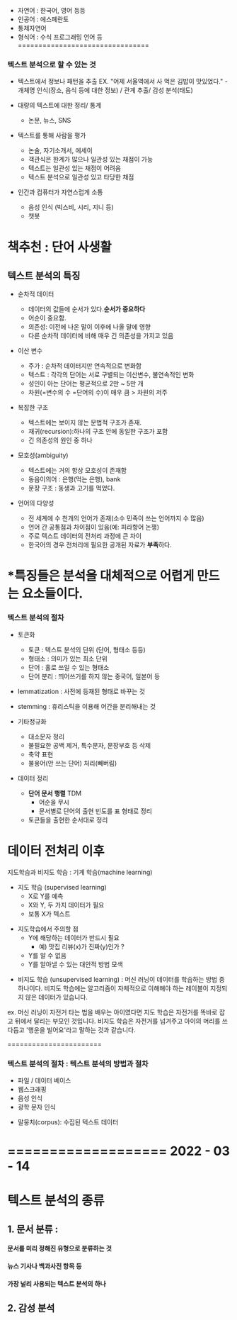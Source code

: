 
- 자연어 : 한국어, 영어 등등
- 인공어 : 에스페란토 
- 통제자연어 
- 형식어 : 수식 프로그래밍 언어 등 
================================

### 텍스트 분석으로 할 수 있는 것
- 텍스트에서 정보나 패턴을 추출 
    EX. "어제 서울역에서 사 먹은 김밥이 맛있었다."
        - 개체명 인식(장소, 음식 등에 대한 정보) / 관계 추출/ 감성 분석(태도)

- 대량의 텍스트에 대한 정리/ 통계
    - 논문, 뉴스, SNS 

- 텍스트를 통해 사람을 평가
    - 논술, 자기소개서, 에세이 
    - 객관식은 한계가 많으나 일관성 있는 채점이 가능
    - 텍스트는 일관성 있는 채점이 어려움
    - 텍스트 분석으로 일관성 있고 타당한 채점 


- 인간과 컴퓨터가 자연스럽게 소통 
    - 음성 인식 (빅스비, 시리, 지니 등)
    - 챗봇 

**책추천 : 단어 사생활**
===========================


## 텍스트 분석의 특징 
- 순차적 데이터
    - 데이터의 값들에 순서가 있다.**순서가 중요하다**
    - 어순이 중요함.
    - 의존성: 이전에 나온 말이 이후에 나올 말에 영향
    - 다른 순차적 데이터에 비해 매우 긴 의존성을 가지고 있음


- 이산 변수 
    - 주가 : 순차적 데이터지만 연속적으로 변화함
    - 텍스트 : 각각의 단어는 서로 구별되는 이산변수, 불연속적인 변화
    - 성인이 아는 단어는 평균적으로 2만 ~ 5만 개 
    - 차원(=변수의 수 =단어의 수)이 매우 큼 > 차원의 저주 


- 복잡한 구조 
    - 텍스트에는 보이지 않는 문법적 구조가 존재.
    - 재귀(recursion):하나의 구조 안에 동일한 구조가 포함
    - 긴 의존성의 원인 중 하나

- 모호성(ambiguity)
    - 텍스트에는 거의 항상 모호성이 존재함
    - 동음이의어 : 은행(먹는 은행), bank
    - 문장 구조 : 동생과 고기를 먹었다. 


- 언어의 다양성
    - 전 세계에 수 천개의 언어가 존재(소수 민족이 쓰는 언어까지 수 많음)
    - 언어 간 공통점과 차이점이 있음(예: 피라항어 논쟁) 
    - 주로 텍스트 데이터의 전처리 과정에 큰 차이
    - 한국어의 경우 전처리에 필요한 공개된 자료가 **부족**하다.

*특징들은 분석을 대체적으로 어렵게 만드는 요소들이다. 
============

### 텍스트 분석의 절차 
- 토큰화 
    - 토큰 : 텍스트 분석의 단위 (단어, 형태소 등등)
    - 형태소 : 의미가 있는 최소 단위
    - 단어 : 홀로 쓰일 수 있는 형태소 
    - 단어 분리 : 띄어쓰기를 하지 않는 중국어, 일본어 등 

- lemmatization : 사전에 등재된 형태로 바꾸는 것 
- stemming : 휴리스틱을 이용해 어간을 분리해내는 것 

- 기타정규화
    - 대소문자 정리
    - 불필요한 공백 제거, 특수문자, 문장부호 등 삭제 
    - 축약 표현 
    - 불용어(안 쓰는 단어) 처리(빼버림)

- 데이터 정리
    - **단어 문서 행렬** TDM 
        - 어순을 무시 
        - 문서별로 단어의 출현 빈도를 표 형태로 정리 
    - 토큰들을 출현한 순서대로 정리 

데이터 전처리 이후 
============
지도학습과 비지도 학습 : 기계 학습(machine learning)

* 지도 학습 (supervised learning)
    - X로 Y를 예측 
    - X와 Y, 두 가지 데이터가 필요
    - 보통 X가 텍스트

- 지도학습에서 주의할 점 
    - Y에 해당하는 데이터가 반드시 필요 
        - 예) 맛집 리뷰(x)가 진짜(y)인가 ? 
    - Y를 알 수 없음 
    - Y를 알아낼 수 있는 대안적 방법 모색 

* 비지도 학습 (unsupervised learning) : 머신 러닝이 데이터를 학습하는 방법 중 하나이다. 비지도 학습에는 알고리즘이 자체적으로 이해해야 하는 레이블이 지정되지 않은 데이터가 있습니다. 

ex. 머신 러닝이 자전거 타는 법을 배우는 아이였다면 지도 학습은 자전거를 똑바로 잡고 뒤에서 달리는 부모인 것입니다. 비지도 학습은 자전거를 넘겨주고 아이의 머리를 쓰다듬고 '행운을 빌어요'라고 말하는 것과 같습니다.

=======================
### 텍스트 분석의 절차 : 텍스트 분석의 방법과 절차 
- 파일 / 데이터 베이스 
- 웹스크래핑
- 음성 인식 
- 광학 문자 인식 
* 말뭉치(corpus): 수집된 텍스트 데이터 

===================
2022 - 03 - 14
=======================
# 텍스트 분석의 종류 

## 1. 문서 분류 : 

#### 문서를 미리 정해진 유형으로 분류하는 것 
#### 뉴스 기사나 백과사전 항목 등
#### 가장 널리 사용되는 텍스트 분석의 하나 

## 2. 감성 분석 

